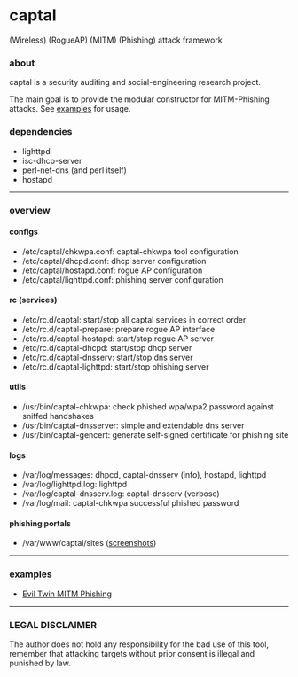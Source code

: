 # captal
(Wireless) (RogueAP) (MITM) (Phishing) attack framework

### about

captal is a security auditing and social-engineering research project.

The main goal is to provide the modular constructor for MITM-Phishing attacks.
See [examples](https://github.com/chinarulezzz/captal/#examples) for usage.

### dependencies

- lighttpd
- isc-dhcp-server
- perl-net-dns (and perl itself)
- hostapd

---

### overview

#### configs

- /etc/captal/chkwpa.conf: captal-chkwpa tool configuration
- /etc/captal/dhcpd.conf: dhcp server configuration
- /etc/captal/hostapd.conf: rogue AP configuration
- /etc/captal/lighttpd.conf: phishing server configuration

#### rc (services)

- /etc/rc.d/captal: start/stop all captal services in correct order
- /etc/rc.d/captal-prepare: prepare rogue AP interface
- /etc/rc.d/captal-hostapd: start/stop rogue AP server
- /etc/rc.d/captal-dhcpd: start/stop dhcp server
- /etc/rc.d/captal-dnsserv: start/stop dns server
- /etc/rc.d/captal-lighttpd: start/stop phishing server

#### utils

- /usr/bin/captal-chkwpa: check phished wpa/wpa2 password against sniffed handshakes
- /usr/bin/captal-dnsserver: simple and extendable dns server
- /usr/bin/captal-gencert: generate self-signed certificate for phishing site

#### logs

- /var/log/messages: dhpcd, captal-dnsserv (info), hostapd, lighttpd
- /var/log/lighttpd.log: lighttpd
- /var/log/captal-dnsserv.log: captal-dnsserv (verbose)
- /var/log/mail: captal-chkwpa successful phished password

#### phishing portals

- /var/www/captal/sites ([screenshots](https://github.com/chinarulezzz/captal/blob/master/PORTALS.md))

---

### examples

- [Evil Twin MITM Phishing](https://github.com/chinarulezzz/captal/blob/master/doc/EvilTwin_MITM_Phishing.md)

---

### LEGAL DISCLAIMER

The author does not hold any responsibility for the bad use of this tool,
remember that attacking targets without prior consent is illegal and punished by law.
